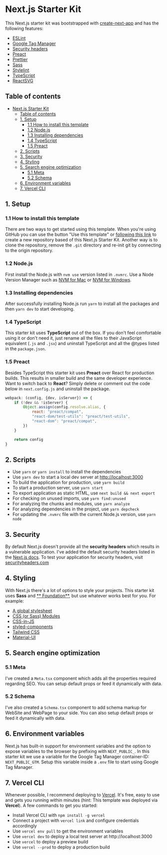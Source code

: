 # Next.js Starter Kit

This Next.js starter kit was bootstrapped with [create-next-app](https://nextjs.org/docs/api-reference/create-next-app)
and has the following features:

- [ESLint](https://eslint.org/)
- [Google Tag Manager](https://tagmanager.google.com/#/homeeslint)
- [Security headers](https://nextjs.org/docs/advanced-features/security-headers)
- [Preact](https://preactjs.com/)
- [Prettier](https://prettier.io/)
- [Sass](https://sass-lang.com/)
- [Stylelint](https://stylelint.io/)
- [TypeScript](https://www.typescriptlang.org/)
- [ReactSVG](https://www.npmjs.com/package/react-svg)

## Table of contents

- [Next.js Starter Kit](#nextjs-starter-kit)
	- [Table of contents](#table-of-contents)
	- [1. Setup](#1-setup)
		- [1.1 How to install this template](#11-how-to-install-this-template)
		- [1.2 Node.js](#12-nodejs)
		- [1.3 Installing dependencies](#13-installing-dependencies)
		- [1.4 TypeScript](#14-typescript)
		- [1.5 Preact](#15-preact)
	- [2. Scripts](#2-scripts)
	- [3. Security](#3-security)
	- [4. Styling](#4-styling)
	- [5. Search engine optimization](#5-search-engine-optimization)
		- [5.1 Meta](#51-meta)
		- [5.2 Schema](#52-schema)
	- [6. Environment variables](#6-environment-variables)
	- [7. Vercel CLI](#7-vercel-cli)

## 1. Setup

### 1.1 How to install this template

There are two ways to get started using this template. When you're using GitHub you can use the button "Use this
template" or [following this link](https://github.com/JosBroers/nextjs-starter-kit/generate) to create a new repository
based of this Next.js Starter Kit. Another way is to clone the repository, remove the `.git` directory and re-init git
by connecting to the origin repository.

### 1.2 Node.js

First install the Node.js with `nvm use` version listed in `.nvmrc`. Use a Node Version Manager such
as [NVM for Mac](https://github.com/nvm-sh/nvm) or [NVM for Windows](https://github.com/coreybutler/nvm-windows).

### 1.3 Installing dependencies

After successfully installing Node.js run `yarn` to install all the packages and then `yarn dev` to start developing.

### 1.4 TypeScript

This starter kit uses **TypeScript** out of the box. If you don't feel comfortable using it or don't need it, just
rename all the files to their JavaScript equivalent (`.js` and `.jsx`) and uninstall TypeScript and all the @types
listed in the `package.json`.

### 1.5 Preact

Besides TypeScript this starter kit uses **Preact** over React for production builds. This results in smaller build and
the same developer experience. Want to switch back to **React**? Simply delete or comment out the code below
in `next.config.js` and uninstall the package.

```js
webpack: (config, {dev, isServer}) => {
	if (!dev && !isServer) {
		Object.assign(config.resolve.alias, {
			react: "preact/compat",
			"react-dom/test-utils": "preact/test-utils",
			"react-dom": "preact/compat",
		})
	}

	return config
}
```

## 2. Scripts

- Use `yarn` or `yarn install` to install the dependencies
- Use `yarn dev` to start a local dev server at [http://localhost:3000](http://localhost:3000)
- To build the application for production, use `yarn build`
- To start a production server, use `yarn start`
- To export application as static HTML, use `next build && next export`
- For checking on unused imports, use `yarn find:unused`
- For analyzing the chunks and modules, use `yarn analyze`
- For analyzing dependencies in the project, use `yarn depcheck`
- For updating the `.nvmrc` file with the current Node.js version, use `yarn node`

## 3. Security

By default Next.js doesn't provide all the **security headers** which results in a vulnerable application. I've added
the default security headers listed in the [Next.js docs](https://nextjs.org/docs/advanced-features/security-headers).
To test your application for security headers, visit [securityheaders.com](https://securityheaders.com/)

## 4. Styling

With Next.js there's a lot of options to style your projects. This starter kit uses **Sass** and [**
Foundation**](https://get.foundation/sites/docs/), but use whatever works best for you. For example:

- [A global stylesheet](https://nextjs.org/docs/basic-features/built-in-css-support#adding-a-global-stylesheet)
- [CSS (or Sass) Modules](https://nextjs.org/docs/basic-features/built-in-css-support#adding-component-level-css)
- [CSS-in-JS](https://nextjs.org/docs/basic-features/built-in-css-support#css-in-js)
- [styled-components](https://styled-components.com/)
- [Tailwind CSS](https://tailwindcss.com/)
- [Material-UI](https://mui.com/)

## 5. Search engine optimization

### 5.1 Meta

I've created a `Meta.tsx` component which adds all the properties required regarding SEO. You can setup default props or
feed it dynamically with data.

### 5.2 Schema

I've also created a `Schema.tsx` component to add schema markup for WebSite and WebPage to your side. You can also setup
default props or feed it dynamically with data.

## 6. Environment variables

Next.js has built-in support for environment variables and the option to expose variables to the browser by prefixing
with `NEXT_PUBLIC_`. In this starter kit we use a variable for the Google Tag Manager container-ID: `NEXT_PUBLIC_GTM`.
Setup this variable inside a `.env` file to start using Google Tag Manager.

## 7. Vercel CLI

Whenever possible, I recommend deploying to [Vercel](https://vercel.com/). It's free, easy to use and gets you running
within minutes (hint: This template was deployed via **Vercel**). A few commands to get you started:

- Install Vercel CLI with `npm install -g vercel`
- Connect a project with `vercel link` and configure credentials accordingly
- Use `vercel env pull` to get the environment variables
- Use `vercel dev` to deploy a local test server at http://localhost:3000
- Use `vercel` to deploy a preview build
- Use `vercel --prod` to deploy a production build
